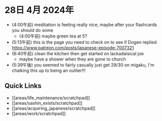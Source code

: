 # 28日 4月 2024年
- (4:00午前) meditation is feeling really nice, maybe after your flashcards you should do some
  - (4:00午前) maybe green tea at 5?
- (5:13午前) this is the page you need to check on to see if Dogen replied https://www.patreon.com/posts/japanese-episode-7007321
- (6:40午前) clean the kitchen then get started on lackadaisical joe
  - maybe have a shower when they are gone to church
- (5:39午後) you seemed to fairly casually just get 29/30 on migaku, I'm chalking this up to being an outlier!!!


 



## Quick Links
- [[areas/life_maintenance/scratchpad]]
- [[areas/sashin_exists/scratchpad]]
- [[areas/acquiring_japanese/scratchpad]]
- [[areas/work/scratchpad]]
